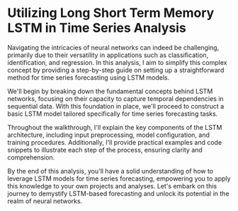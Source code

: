 # Utilizing Long Short Term Memory LSTM in Time Series Analysis

Navigating the intricacies of neural networks can indeed be challenging, primarily due to their versatility in applications such as classification, identification, and regression. In this analysis, I aim to simplify this complex concept by providing a step-by-step guide on setting up a straightforward method for time series forecasting using LSTM models.

We'll begin by breaking down the fundamental concepts behind LSTM networks, focusing on their capacity to capture temporal dependencies in sequential data. With this foundation in place, we'll proceed to construct a basic LSTM model tailored specifically for time series forecasting tasks.

Throughout the walkthrough, I'll explain the key components of the LSTM architecture, including input preprocessing, model configuration, and training procedures. Additionally, I'll provide practical examples and code snippets to illustrate each step of the process, ensuring clarity and comprehension.

By the end of this analysis, you'll have a solid understanding of how to leverage LSTM models for time series forecasting, empowering you to apply this knowledge to your own projects and analyses. Let's embark on this journey to demystify LSTM-based forecasting and unlock its potential in the realm of neural networks.



